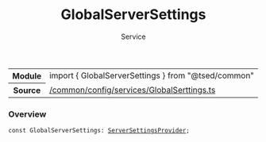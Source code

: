 
<header class="symbol-info-header"><h1 id="globalserversettings">GlobalServerSettings</h1><label class="symbol-info-type-label service">Service</label></header>
<!-- summary -->
<section class="symbol-info"><table class="is-full-width"><tbody><tr><th>Module</th><td><div class="lang-typescript"><span class="token keyword">import</span> { GlobalServerSettings }&nbsp;<span class="token keyword">from</span>&nbsp;<span class="token string">"@tsed/common"</span></div></td></tr><tr><th>Source</th><td><a href="https://github.com/Romakita/ts-express-decorators/blob/v4.4.0/src//common/config/services/GlobalSerttings.ts#L0-L0">/common/config/services/GlobalSerttings.ts</a></td></tr></tbody></table></section>
<!-- overview -->


### Overview


<pre><code class="typescript-lang "><span class="token keyword">const</span> GlobalServerSettings<span class="token punctuation">:</span> <a href="#api/common/config/serversettingsprovider"><span class="token">ServerSettingsProvider</span></a><span class="token punctuation">;</span></code></pre>


<!-- Parameters -->

<!-- Description -->

<!-- Members -->

